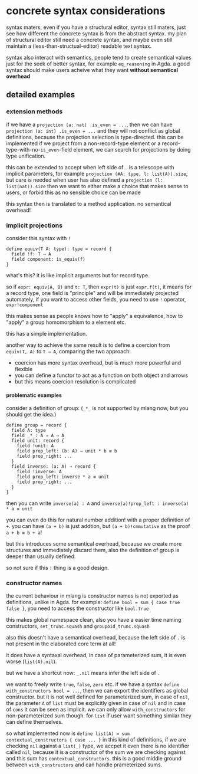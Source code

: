 # concrete syntax considerations

syntax maters, even if you have a structural editor, syntax still maters, just see how different the concrete syntax is from the abstract syntax. my plan of structural editor still need a concrete syntax, and maybe even still maintain a (less-than-structual-editor) readable text syntax.


syntax also interact with semantics, people tend to create semantical values just for the seek of better syntax, for example `eq_reasoning` in Agda. a good syntax should make users acheive what they want **without semantical overhead**

## detailed examples

### extension methods

if we have a `projection (a: nat) .is_even = ...`, then we can have `projection (a: int) .is_even = ...` and they will not conflict as global definitions, because the projection selection is type-directed. this can be implemented if we project from a non-record-type element or a record-type-with-no-`is_even`-field element, we can search for projections by doing type unification.

this can be extended to accept when left side of `.` is a telescope with implicit parameters, for example `projection (#A: type, l: list(A)).size`, but care is needed when user has also defined a `projection (l: list(nat)).size` then we want to either make a choice that makes sense to users, or forbid this as no sensible choice can be made

this syntax then is translated to a method application. no semantical overhead!

### implicit projections

consider this syntax with `!`
```
define equiv(T A: type): type = record {
  field !f: T ⇒ A
  field component: is_equiv(f)
}
```

what's this? it is like implicit arguments but for record type.

so if `expr: equiv(A, B)` and `t: T`, then `expr(t)` is just `expr.f(t)`, it means for a record type, one field is "principle" and will be immediately projected automately, if you want to access other fields, you need to use `!` operator, `expr!component`

this makes sense as people knows how to "apply" a equivalence, how to "apply" a group homomorphism to a element etc.

this has a simple implementation.

another way to achieve the same result is to define a coercion from `equiv(T, A)` to `T ⇒ A`, comparing the two approach:
* coercion has more syntax overhead, but is much more powerful and flexible
* you can define a functor to act as a function on both object and arrows
* but this means coercion resolution is complicated

#### problematic examples

consider a definition of group:
(`_*_` is not supported by mlang now, but you should get the idea.)
```
define group = record {
  field A: type
  field _*_: A ⇒ A ⇒ A
  field unit: record {
    field !unit: A
    field prop_left: (b: A) ⇒ unit * b ≡ b
    field prop_right: ...
  }
  field inverse: (a: A) ⇒ record {
    field !inverse: A
    field prop_left: inverse * a ≡ unit
    field prop_right: ...
  }
}
```

then you can write `inverse(a) : A` and `inverse(a)!prop_left : inverse(a) * a ≡ unit`


you can even do this for natural number addition! with a proper definition of `+`. you can have `(a + b)` is just addtion, but `(a + b)!cmmutative` as the proof `a + b ≡ b + a`!

but this introduces some semantical overhead, because we create more structures and immediately discard them, also the definition of group is deeper than usually defined.

so not sure if this `!` thing is a good design.


### constructor names
the current behaviour in mlang is constructor names is not exported as definitions, unlike in Agda. for example: `define bool = sum { case true false }`, you need to access the constructor like `bool.true`

this makes global namespace clean, also you have a easier time naming constructors, `set_trunc.squash` and `groupoid_trunc.squash`

also this doesn't have a semantical overhead, because the left side of `.` is not present in the elaborated core term at all!

it does have a syntaxal overhead, in case of parameterized sum, it is even worse (`list(A).nil`).

but we have a shortcut now: `_.nil` means infer the left side of `.`

we want to freely write `true`, `false`, `zero` etc. if we have a syntax `define with_constructors bool = ...`, then we can export the identifiers as global constructor. but it is not well defined for parameterized sum, in case of `nil`, the parameter `A` of `list` must be explicitly given in case of `nil` and in case of `cons` it can be seen as implicit. we can only allow `with_constructors` for non-parameterized sum though. for `list` if user want something similar they can define themselves.

so what implemented now is `define list(A) = sum contextual_constructors { case ... }` in this kind of definitions, if we are checking `nil` against a `list(_)` type, we accpet it even there is no identifier called `nil`, because it is a constructor of the sum we are checking against and this sum has `contextual_constructors`. this is a good middle ground between `with_constructors` and can handle prameterized sums.